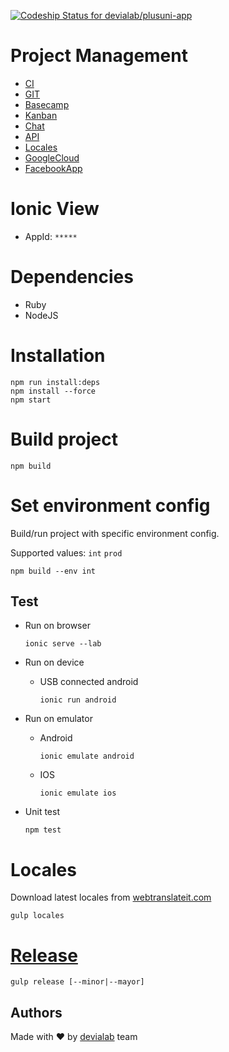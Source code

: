 [![Codeship Status for devialab/plusuni-app](https://codeship.com/projects/codeship_hash/status?branch=master)](https://codeship.com/projects/codeship_id)

# Project Management

* [CI](https://codeship.com/projects/codeship_id)
* [GIT](https://bitbucket.org/devialab/app-name)
* [Basecamp](https://3.basecamp.com/basecamp_id/projects)
* [Kanban](https://tree.taiga.io/project/app-name/backlog)
* [Chat](https://devialab.slack.com/messages/app-name/)
* [API](http://docs.app-name.apiary.io/#reference)
* [Locales](https://webtranslateit.com/en/projects/webtranslateit_id-CACT)
* [GoogleCloud](https://console.cloud.google.com/home/dashboard?project=app-name&pli=1)
* [FacebookApp](https://developers.facebook.com/apps/facebook_app_id/settings/basic/)


# Ionic View

* AppId: `*****`


# Dependencies

* Ruby
* NodeJS


# Installation

```
npm run install:deps
npm install --force
npm start
```


# Build project

```
npm build
```


# Set environment config

Build/run project with specific environment config.

Supported values: `int` `prod`

```
npm build --env int
```


## Test

* Run on browser

	```
	ionic serve --lab
	```

* Run on device

	* USB connected android 
	
		```
		ionic run android
		```

* Run on emulator

	* Android

		```
		ionic emulate android
		```

	* IOS

		```
		ionic emulate ios
		```


* Unit test

	```
	npm test
	```


# Locales

Download latest locales from [webtranslateit.com](https://webtranslateit.com)

```
gulp locales
```


# [Release](https://github.com/acierto/gulp-release)

```
gulp release [--minor|--mayor]
```


## Authors

Made with :heart: by [devialab](http://devialab.com) team
